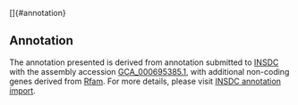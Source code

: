 []{#annotation}

Annotation
----------

The annotation presented is derived from annotation submitted to
[INSDC](http://www.insdc.org) with the assembly accession
[GCA\_000695385.1](http://www.ebi.ac.uk/ena/data/view/GCA_000695385.1),
with additional non-coding genes derived from
[Rfam](http://rfam.xfam.org/). For more details, please visit [INSDC
annotation
import](http://ensemblgenomes.org/info/data/insdc_annotation).
